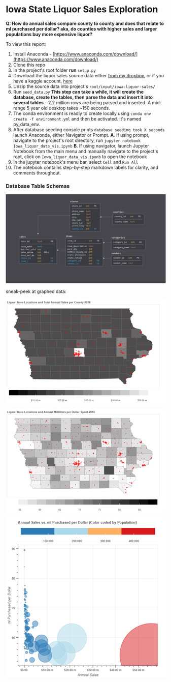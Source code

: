 # Iowa State Liquor Sales Exploration

**Q: How do annual sales compare county to county and does that relate to ml purchased per dollar? aka, do counties with higher sales and larger populations buy more expensive liquor?**

To view this report:
1. Install Anaconda -  [https://www.anaconda.com/download/](https://www.anaconda.com/download/)
2. Clone this repo
3. In the project's root folder **run** `setup.py`
4. Download the liquor sales source data either [from my dropbox](https://www.dropbox.com/s/db64nw579etnx72/iowa-liquor-sales.zip?dl=0), or if you have a kaggle account, [here](https://www.kaggle.com/residentmario/iowa-liquor-sales)
5. Unzip the source data into project's `root/input/iowa-liquor-sales/`
6. Run `seed_data.py`
    **This step can take a while, it will create the database, create the tables, then parse the data and insert it into several tables** - 2.2 million rows are being parsed and inserted. A mid-range 5 year old desktop takes ~150 seconds.
7. The conda environment is readly to create locally using `conda env create -f environment.yml` and then be activated. It's named py_data_env.
8. After database seeding console prints `database seeding took X seconds` launch Anaconda, either Navigator or Prompt. 
    **A**. If using prompt, navigate to the project's root directory, run `jupyter notebook Iowa_liquor_data_vis.ipynb`
    **B**. If using navigator, launch Jupyter Notebook from the main menu and manually navigate to the project's root, click on `Iowa_liquor_data_vis.ipynb` to open the notebook
9. In the jupyter notebook's menu bar, select `Cell` and `Run All`
10. The notebook contains step-by-step markdown labels for clarity, and comments throughout.

### Database Table Schemas

![database design schema](/images/sales_new_seed_DB_SCHEMA.PNG)

sneak-peek at graphed data:

![map of annual sales](/images/annual_sales_map.png)

![map of ml/dollar spent](/images/vol_map.png)

![scatter plot of sales vs vol/dollar vs population](/images/sales_vs_vol_vs_pop.png)
